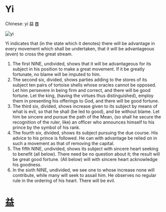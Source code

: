 # Yi

Chinese: yì 益 ䷩

![yi](https://88o.io/wp-content/uploads/2018/09/42-e79b8ayi.jpg)

Yi indicates that (in the state which it denotes) there will be advantage in every movement which shall be undertaken,
that it will be advantageous (even) to cross the great stream.

1. The first NINE, undivided, shows that it will be advantageous for its subject in his position to make a great movement. If it be greatly fortunate, no blame will be imputed to him.
2. The second six, divided, shows parties adding to the stores of its subject ten pairs of tortoise shells whose oracles cannot be opposed. Let him persevere in being firm and correct, and there will be good fortune. Let the king, (having the virtues thus distinguished), employ them in presenting his offerings to God, and there will be good fortune.
3. The third six, divided, shows increase given to its subject by means of what is evil, so that he shall (be led to good), and be without blame. Let him be sincere and pursue the path of the Mean, (so shall he secure the recognition of the ruler, like) an officer who announces himself to his prince by the symbol of his rank.
4. The fourth six, divided, shows its subject pursuing the due course. His advice to his prince is followed. He can with advantage be relied on in such a movement as that of removing the capital.
5. The fifth NINE, undivided, shows its subject with sincere heart seeking to benefit (all below). There need be no question about it; the result will be great good fortune. (All below) will with sincere heart acknowledge his goodness.
6. In the sixth NINE, undivided, we see one to whose increase none will contribute, while many will seek to assail him. He observes no regular rule in the ordering of his heart. There will be evil.

# [益](./e79b8ayi_cn.md)
